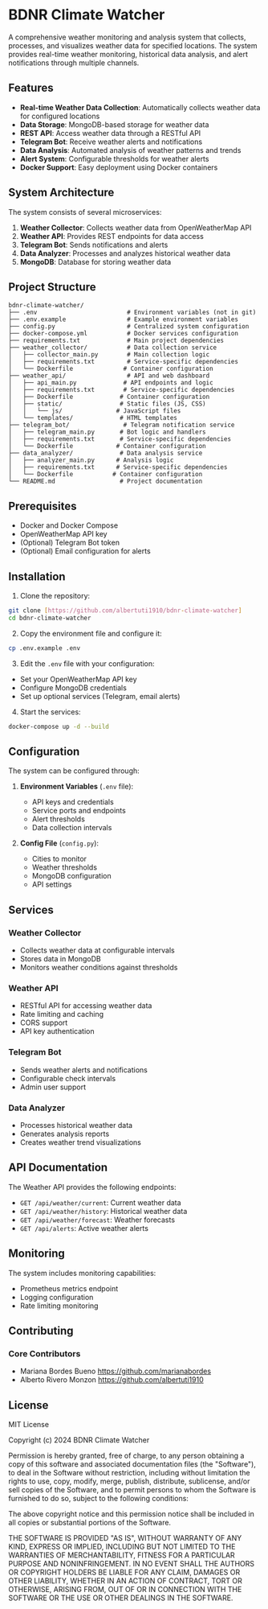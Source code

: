 # BDNR Climate Watcher

A comprehensive weather monitoring and analysis system that collects, processes, and visualizes weather data for specified locations. The system provides real-time weather monitoring, historical data analysis, and alert notifications through multiple channels.

## Features

- **Real-time Weather Data Collection**: Automatically collects weather data for configured locations
- **Data Storage**: MongoDB-based storage for weather data
- **REST API**: Access weather data through a RESTful API
- **Telegram Bot**: Receive weather alerts and notifications
- **Data Analysis**: Automated analysis of weather patterns and trends
- **Alert System**: Configurable thresholds for weather alerts
- **Docker Support**: Easy deployment using Docker containers

## System Architecture

The system consists of several microservices:

1. **Weather Collector**: Collects weather data from OpenWeatherMap API
2. **Weather API**: Provides REST endpoints for data access
3. **Telegram Bot**: Sends notifications and alerts
4. **Data Analyzer**: Processes and analyzes historical weather data
5. **MongoDB**: Database for storing weather data

## Project Structure

```
bdnr-climate-watcher/
├── .env                         # Environment variables (not in git)
├── .env.example                 # Example environment variables
├── config.py                    # Centralized system configuration
├── docker-compose.yml           # Docker services configuration
├── requirements.txt             # Main project dependencies
├── weather_collector/           # Data collection service
│   ├── collector_main.py        # Main collection logic
│   ├── requirements.txt         # Service-specific dependencies
│   └── Dockerfile              # Container configuration
├── weather_api/                 # API and web dashboard
│   ├── api_main.py             # API endpoints and logic
│   ├── requirements.txt        # Service-specific dependencies
│   ├── Dockerfile             # Container configuration
│   ├── static/                # Static files (JS, CSS)
│   │   └── js/               # JavaScript files
│   └── templates/             # HTML templates
├── telegram_bot/               # Telegram notification service
│   ├── telegram_main.py       # Bot logic and handlers
│   ├── requirements.txt       # Service-specific dependencies
│   └── Dockerfile            # Container configuration
├── data_analyzer/             # Data analysis service
│   ├── analyzer_main.py      # Analysis logic
│   ├── requirements.txt      # Service-specific dependencies
│   └── Dockerfile           # Container configuration
└── README.md                  # Project documentation
```

## Prerequisites

- Docker and Docker Compose
- OpenWeatherMap API key
- (Optional) Telegram Bot token
- (Optional) Email configuration for alerts

## Installation

1. Clone the repository:
```bash
git clone [https://github.com/albertuti1910/bdnr-climate-watcher]
cd bdnr-climate-watcher
```

2. Copy the environment file and configure it:
```bash
cp .env.example .env
```

3. Edit the `.env` file with your configuration:
- Set your OpenWeatherMap API key
- Configure MongoDB credentials
- Set up optional services (Telegram, email alerts)

4. Start the services:
```bash
docker-compose up -d --build
```

## Configuration

The system can be configured through:

1. **Environment Variables** (`.env` file):
   - API keys and credentials
   - Service ports and endpoints
   - Alert thresholds
   - Data collection intervals

2. **Config File** (`config.py`):
   - Cities to monitor
   - Weather thresholds
   - MongoDB configuration
   - API settings

## Services

### Weather Collector
- Collects weather data at configurable intervals
- Stores data in MongoDB
- Monitors weather conditions against thresholds

### Weather API
- RESTful API for accessing weather data
- Rate limiting and caching
- CORS support
- API key authentication

### Telegram Bot
- Sends weather alerts and notifications
- Configurable check intervals
- Admin user support

### Data Analyzer
- Processes historical weather data
- Generates analysis reports
- Creates weather trend visualizations

## API Documentation

The Weather API provides the following endpoints:

- `GET /api/weather/current`: Current weather data
- `GET /api/weather/history`: Historical weather data
- `GET /api/weather/forecast`: Weather forecasts
- `GET /api/alerts`: Active weather alerts

## Monitoring

The system includes monitoring capabilities:
- Prometheus metrics endpoint
- Logging configuration
- Rate limiting monitoring

## Contributing

### Core Contributors
- Mariana Bordes Bueno https://github.com/marianabordes
- Alberto Rivero Monzon https://github.com/albertuti1910

## License

MIT License

Copyright (c) 2024 BDNR Climate Watcher

Permission is hereby granted, free of charge, to any person obtaining a copy
of this software and associated documentation files (the "Software"), to deal
in the Software without restriction, including without limitation the rights
to use, copy, modify, merge, publish, distribute, sublicense, and/or sell
copies of the Software, and to permit persons to whom the Software is
furnished to do so, subject to the following conditions:

The above copyright notice and this permission notice shall be included in all
copies or substantial portions of the Software.

THE SOFTWARE IS PROVIDED "AS IS", WITHOUT WARRANTY OF ANY KIND, EXPRESS OR
IMPLIED, INCLUDING BUT NOT LIMITED TO THE WARRANTIES OF MERCHANTABILITY,
FITNESS FOR A PARTICULAR PURPOSE AND NONINFRINGEMENT. IN NO EVENT SHALL THE
AUTHORS OR COPYRIGHT HOLDERS BE LIABLE FOR ANY CLAIM, DAMAGES OR OTHER
LIABILITY, WHETHER IN AN ACTION OF CONTRACT, TORT OR OTHERWISE, ARISING FROM,
OUT OF OR IN CONNECTION WITH THE SOFTWARE OR THE USE OR OTHER DEALINGS IN THE
SOFTWARE.
